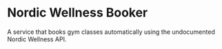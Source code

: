 # Nordic Wellness Booker

A service that books gym classes automatically using the undocumented Nordic Wellness API.


